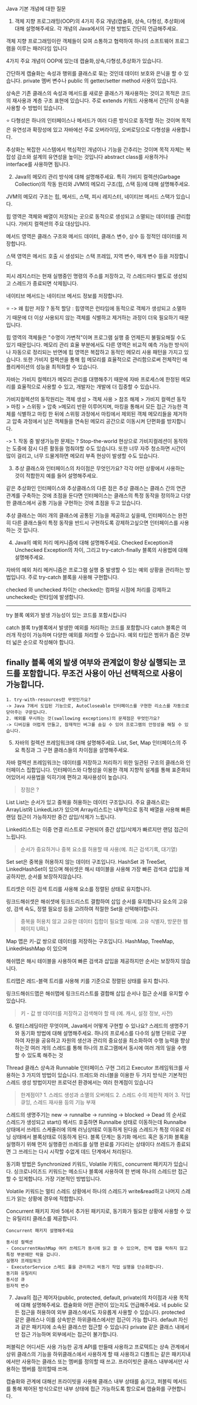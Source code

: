 Java 기본 개념에 대한 질문

1. 객체 지향 프로그래밍(OOP)의 4가지 주요 개념(캡슐화, 상속, 다형성, 추상화)에 대해 설명해주세요. 각 개념의 Java에서의 구현 방법도 간단히 언급해주세요.

객체 지향 프로그래밍이란 객체들이 모여 소통하고 협력하여 하나의 소프트웨어 프로그램을 이루는 패러다임 입니다

4가지 주요 개념이 OOP에 있는데 캡슐화,상속,다형성,추상화가 있습니다.

간단하게 캡슐화는 속성과 행위를 클래스로 묶는 것인데 데이터 보호와 은닉을 할 수 있습니다.
private 멤버 변수나 public 의 getter/setter method 사용이 있습니다.

상속은 기존 클래스의 속성과 메서드를 새로운 클래스가 재사용하는 것이고 
목적은 코드의 재사용과 계층 구조 표현에 있습니다.
주로 extends 키워드 사용해서 간단히 상속을 사용할 수 방법이 있습니다.

⭐️ 다형성은
하나의 인터페이스나 메서드가 여러 다른 방식으로 동작할 하는 것이며
목적은 유연성과 확장성에 있고
자바에선 주로 오버라이딩, 오버로딩으로 다형성을 사용합니다.


추상화는 복잡한 시스템에서 핵심적인 개념이나 기능을 간추리는 것이며
목적 자체는 복잡성 감소와 설계의 유연성을 높이는 것입니다
abstract class를 사용하거나 interface를 사용하면 됩니다.

2. Java의 메모리 관리 방식에 대해 설명해주세요. 특히 가비지 컬렉션(Garbage Collection)의 작동 원리와 JVM의 메모리 구조(힙, 스택 등)에 대해 설명해주세요.

JVM의 메모리 구조는 
힙, 메서드, 스택, 피시 레지스터, 네이티브 메서드 스택가 있습니다.

힙 영역은 객체와 배열이 저장되는 곳으로 동적으로 생성되고 소멸되는 데이터를 관리합니다.
가비지 컬렉션의 주요 대상입니다.

메서드 영역은 클래스 구조와 메서드 데이터, 클래스 변수, 상수 등 정적인 데이터를 저장합니다.

스택 영역은 메서드 호출 시 생성되는 스택 프레임, 지역 변수, 매개 변수 등을 저장합니다.

피시 레지스터는 현재 실행중인 명령의 주소를 저장하고, 각 스레드마다 별도로 생성되고 스레드가 종료되면 삭제됩니다.

네이티브 메서드는 네이티브 메서드 정보를 저장합니다.

⭐️ -> 왜 힙만 저장 ?
동적 할당 : 힙영역은 런타임에 동적으로 객체가 생성되고 소멸하기 때문에 더 이상 사용되지 않는 객체를 식별하고 제거하는 과정이 더욱 필요하기 때문입니다.

힙 영역의 객체들은 "수명이 가변적"이며 프로그램 실행 중 언제든지 불필요해질 수도 있기 때문입니다.
메모리 관리 효율 부분에서도 다른 영역은 비교적 예측 가능한 방식이나 자동으로 정리되는 반면에 힙 영역은 복잡하고 동적인 메모리 사용 패턴을 가지고 있습니다.
또한 가비지 컬렉션을 통해 힙 메모리를 효율적으로 관리함으로써 전체적인 애플리케이션의 성능을 최적화할 수 있습니다.

자바는 가비지 컬렉터가 메모리 관리를 대행해주기 때문에 자바 프로세스에 한정된 메모리를 효율적으로 사용할 수 있고,
개발자는 개발에 더 집중할 수 있습니다.

가비지컬렉션의 동작원리는 객체 생성 > 객체 사용 > 참조 해제  > 가비지 컬렉션 동작 > 마킹 > 스위핑 > 압축  >메모리 반환 이루어지며, 마킹을 통해서 모든 접근 가능한 객체를 식별하고 마킹 한 뒤에 스위핑 과정에서 마킹에서 제외된 객체 메모리들을 제거하고 압축 과정에서 남은 객체들을 연속된 메모리 공간으로 이동시켜 단편화를 방지합니다.

-> 1. 작동 중 발생가능한 문제는 ?
Stop-the-world 현상으로 가비지컬레션이 동작하는 도중에 잠시 다른 활동을 멈춰야할 수도 있습니다.
또한 너무 자주 청소하면 시간이 많이 걸리고, 너무 드물게하면 메모리 부족 현상이 발생할 수도 있습니다.

3. 추상 클래스와 인터페이스의 차이점은 무엇인가요? 각각 어떤 상황에서 사용하는 것이 적합한지 예를 들어 설명해주세요.

같은 추상화인 인터페이스와 추상클래스의 다른 점은
추상 클래스는 클래스 간의 연관 관계를 구축하는 것에 초점을 둔다면 
인터페이스는 클래스의 특정 동작을 정의하고 다양한 클래스에서 공통 기능을 구현하는 것에 초점을 두고 있습니다.

추상 클래스는 여러 개의 클래스에 공통된 기능을 제공하고 싶을때, 
인터페이스는 완전히 다른 클래스들이 특정 동작을 반드시 구현하도록 강제하고싶으면 인터페이스를 사용하는 것 입니다.


4. Java의 예외 처리 메커니즘에 대해 설명해주세요. Checked Exception과 Unchecked Exception의 차이, 그리고 try-catch-finally 블록의 사용법에 대해 설명해주세요.

자바의 예외 처리 메커니즘은 프로그램 실행 중 발생할 수 있는 예외 상황을 관리하는 방법입니다.
주로 try-catch 블록을 사용해 구현합니다.


checked 와 unchecked 차이는 
checked는 컴파일 시점에 처리를 강제하고
unchecked는 런타임에 발생합니다.


-------------------
try 블록
예외가 발생 가능성이 있는 코드를 포함시킵니다

catch 블록
try블록에서 발생한 예외를 처리하는 코드를 포함합니다
catch 블록은 여러개 작성이 가능하며 다양한 예외를 처리할 수 있습니다.
예외 타입은 범위가 좁은 것부터 넓은 순으로 작성해야 합니다.

finally 블록
예외 발생 여부와 관계없이 항상 실행되는 코드를 포함합니다.
무조건 사용이 아닌 선택적으로 사용이 가능합니다.
--------------------

```
1. try-with-resources란 무엇인가요? 
-> Java 7에서 도입된 기능으로, AutoCloseable 인터페이스를 구현한 리소스를 자동으로 닫아주는 구문입니다.
2. 예외를 무시하는 것(swallowing exceptions)의 문제점은 무엇인가요?
-> 디버깅을 어렵게 만들고, 잠재적인 버그를 숨길 수 있어 프로그램의 안정성을 해칠 수 있습니다.
```


5. 자바의 컬렉션 프레임워크에 대해 설명해주세요. 
List, Set, Map 인터페이스의 주요 특징과 그 구현 클래스들의 차이점을 설명해주세요.

자바 컬렉션 프레임워크는 데이터를 저장하고 처리하기 위한 일관된 구조의 클래스와 인터페이스 집합입니다.
인터페이스와 다형성을 이용한 객체 지향적 설계를 통해 표준화되어있어서 사용법을 익히기에 편하고 재사용성이 높습니다.

> 장점은 ?

List 
List는 순서가 있고 중복을 허용하는 데이터 구조입니다.
주요 클래스로는 ArrayList와 LinkedList가 있으며 
Array리스트는 내부적으로 동적 배열을 사용해 빠른 랜덤 접근이 가능하지만 중간 삽입/삭제가 느립니다.

Linked리스트는 이중 연결 리스트로 구현되어 중간 삽입/삭제가 빠르지만 랜덤 접근이 느립니다.

> 순서가 중요하거나 중복 요소를 허용할 때 사용(예. 최근 검색기록, 대기열)

Set
set은 중복을 허용하지 않는 데이터 구조입니다.
HashSet 과 TreeSet, LinkedHashSet이 있으며
해쉬셋은 해시 테이블을 사용해 가장 빠른 검색과 삽입을 제공하지만, 순서를 보장하지않습니다.

트리셋은 이진 검색 트리를 사용해 요소를 정렬된 상태로 유지합니다.

링크드해쉬셋은 해쉬셋에 링크드리스트 결합하여 삽입 순서를 유지합니다
요소의 고유성, 검색 속도, 정렬 필요성 등을 고려하여 적절한 Set을 선택해야합니다.

> 중복을 허용치 않고 고유한 데이터 집합이 필요할 때(예. 고유 식별자, 방문한 웹 페이지 URL) 

Map
맵은 키-값 쌍으로 데이터를 저장하는 구조입니다.
HashMap, TreeMap, LinkedHashMap 이 있으며

해쉬맵은 해시 테이블을 사용하여 빠른 검색과 삽입을 제공하지만 순서는 보장하지 않습니다.

트리맵은 레드-블랙 트리를 사용해 키를 기준으로 정렬된 상태를 유지 합니다.

링크드해쉬드맵은 해쉬맵에 링크드리스트를 결합해 삽입 순서나 접근 순서를 유지할 수 있습니다.

> 키 - 값 쌍 데이터를 저장하고 검색해야 할 때 (예. 캐시, 설정 정보, 사전)

6. 멀티스레딩이란 무엇이며, Java에서 어떻게 구현할 수 있나요? 스레드의 생명주기와 동기화 방법에 대해 설명해주세요.
하나의 프로세스를 다수의 실행 단위로 구분하여 자원을 공유하고 자원의 생산과 관리의 중요성을 최소화하여 수행 능력을 향상하는것
여러 개의 스레드를 통해 하나의 프로그램에서 동시에 여러 개의 일을 수행할 수 있도록 해주는 것

Thread 클래스 상속과 Runnable 인터페이스 구현 그리고 Executor 프레임워크를 사용하는
3 가지의 방법이 있습니다.
뜨레드와 러너블을 이용한 두 가지 방식은 기본적인 스레드 생성 방법이지만 프로덕션 환경에서는 여러 한계점이 있습니다
> 한계점이? 1. 스레드 생성과 소멸의 오버헤드 2. 스레드 수의 제한적 제어 3. 작업 큐잉, 스레드 재사용 등의 기능 부재

스레드의 생명주기는 new -> runnalbe -> running -> blocked -> Dead 의 순서로
스레드가 생성되고 start() 메서드 호출하면 Runnalbe 상태로 이동하는데 Runnalbe 상태에서 쓰레드 스케쥴러에 의해 러닝상태로 이동하게 된다음 스레드가 특정 이유로 러닝 상태에서 블록상태로 이동하게 된다.
블록 단계는 동기화 메서드 혹은 동기화 블록을 실행하기 위해 먼저 실행중인 쓰레드를 실행 완료를 기다리는 상태이다
쓰레드가 종료되면 그 쓰레드는 다시 시작할 수없게 데드 단계에서 처리된다.

동기화 방법은 Synchronized 키워드, Volatile 키워드, concurrent 패키지가 있습니다.
싱크로나이즈드 키워드는 메소드나 블록에 사용하여 한 번에 하나의 스레드만 접근할 수 있게합니다.
가장 기본적인 방법입니다.

Volatile 키워드는 멀티 스레드 상황에서 하나의 스레드가 write&read하고 나머지 스레드가 읽는 상황에 경우에 적합합니다.

Concurrent 패키지 자바 5에서 추가된 패키지로, 동기화가 필요한 상황에 사용할 수 있는 유틸리티 클래스를 제공합니다.
```
Concurrent 패키지 설명해주세요 

동시성 컬렉션
- ConcurrentHashMap 여러 쓰레드가 동시에 읽고 쓸 수 있으며, 전체 맵을 락하지 않고 특정 부분에만 락을 겁니다.
실행자 프레임워크
- ExecutorService 스레드 풀을 관리하고 비동기 작업 실행을 단순화합니다.
동기화 유틸리티
동시성 큐
원자적 변수
```


7. Java의 접근 제어자(public, protected, default, private)의 차이점과 사용 목적에 대해 설명해주세요. 캡슐화와 어떤 관련이 있는지도 언급해주세요.
네
public 모든 접근을 허용하여 외부 클래스에서도 자유롭게 사용할 수 있습니다.
protected 같은 클래스나 이를 상속받은 하위클래스에서만 접근이 가능 합니다.
default 자신과 같은 패키지에 소속된 클래스만 접근할 수 있습니다
private 같은 클래스 내에서만 접근 가능하며 외부에서는 접근이 불가합니다.

퍼블릭은 어디서든 사용 가능한 공개 API를 만들때 사용하고
프로텍트는 상속 관계에서 상위 클래스의 기능을 하위클래스에서 사용하게 할 때 사용하고
디폴트는 같은 패키지내에서만 사용하는 클래스 또는 멤버를 정의할 때 쓰고.
프라이빗은 클래스 내부에서만 사용하는 멤버를 정의할때 쓰며.

캡슐화와 관계에 대해선 프라이빗을 사용해 클래스 내부 상태를 숨기고, 퍼블릭 메서드를 통해 제어된 방식으로만 내부 상태에 접근 가능하도록 함으로써 캡슐화를 구현합니다.

